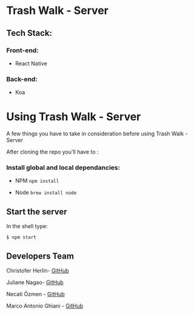 # Trash Walk - Server

## Tech Stack:

### Front-end:

- React Native

### Back-end: 

- Koa

# Using Trash Walk - Server

A few things you have to take in consideration before using Trash Walk - Server

After cloning the repo you'll have to :

### Install global and local dependancies:

* NPM  `npm install`

* Node `brew install node`

## Start the server

In the shell type:

`$ npm start`

## Developers Team

Christofer Herlin- [GitHub](https://github.com/cherlin)

Juliane Nagao- [GitHub](https://github.com/junagao)

Necati Özmen - [GitHub](https://github.com/necatiozmen)

Marco Antonio Ghiani - [GitHub](https://github.com/marcoantonioghiani01)